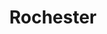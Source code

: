 ---
title: Rochester
crosslinks:
- autotldr
- youtubot
- u_imguralbumbot
- politics
- IAmA
- AskReddit
- URochester
- Concerts
- livven
- john_yukis_bots
- Buffalo
- EarthPorn
- Roadcam
- videos
- sneakermarket
- worldnews
- CriminalJustice
- sabres
- alotabot
- Swingers
---